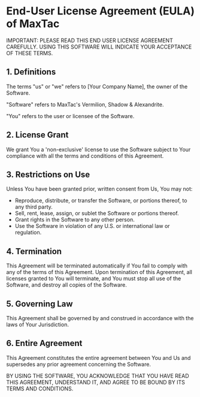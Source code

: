 # End-User License Agreement (EULA) of MaxTac

IMPORTANT: PLEASE READ THIS END USER LICENSE AGREEMENT CAREFULLY. USING THIS SOFTWARE WILL INDICATE YOUR ACCEPTANCE OF THESE TERMS.

## 1. Definitions

The terms "us" or "we" refers to [Your Company Name], the owner of the Software.

"Software" refers to MaxTac's Vermilion, Shadow & Alexandrite.

"You" refers to the user or licensee of the Software.

## 2. License Grant

We grant You a 'non-exclusive' license to use the Software subject to Your compliance with all the terms and conditions of this Agreement.

## 3. Restrictions on Use

Unless You have been granted prior, written consent from Us, You may not:

- Reproduce, distribute, or transfer the Software, or portions thereof, to any third party.
- Sell, rent, lease, assign, or sublet the Software or portions thereof.
- Grant rights in the Software to any other person.
- Use the Software in violation of any U.S. or international law or regulation.

## 4. Termination

This Agreement will be terminated automatically if You fail to comply with any of the terms of this Agreement. Upon termination of this Agreement, all licenses granted to You will terminate, and You must stop all use of the Software, and destroy all copies of the Software.

## 5. Governing Law

This Agreement shall be governed by and construed in accordance with the laws of Your Jurisdiction.

## 6. Entire Agreement

This Agreement constitutes the entire agreement between You and Us and supersedes any prior agreement concerning the Software.

BY USING THE SOFTWARE, YOU ACKNOWLEDGE THAT YOU HAVE READ THIS AGREEMENT, UNDERSTAND IT, AND AGREE TO BE BOUND BY ITS TERMS AND CONDITIONS.
